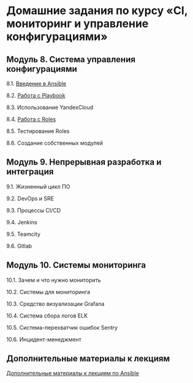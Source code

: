 # Домашние задания по курсу «CI, мониторинг и управление конфигурациями»



## Модуль 8. Система управления конфигурациями

8.1. [Введение в Ansible](08-ansible-01-base)

8.2. [Работа с Playbook](https://github.com/uralhouse/devops-netology/tree/main/DZ_36_8.2)

8.3. Использование YandexCloud

8.4. [Работа с Roles](08-ansible-03-role)

8.5. Тестирование Roles

8.6. Создание собственных модулей

## Модуль 9. Непрерывная разработка и интеграция

9.1. Жизненный цикл ПО

9.2. DevOps и SRE

9.3. Процессы CI/CD

9.4. Jenkins

9.5. Teamcity

9.6. Gitlab

## Модуль 10. Системы мониторинга

10.1. Зачем и что нужно мониторить

10.2. Системы для мониторинга

10.3. Средство визуализации Grafana

10.4. Система сбора логов ELK

10.5. Система-перехватчик ошибок Sentry

10.6. Инцидент-менеджмент


## Дополнительные материалы к лекциям
[Дополнительные материалы к лекциям по Ansible](https://github.com/netology-code/mnt-homeworks/tree/master/08-ansible-additional)
